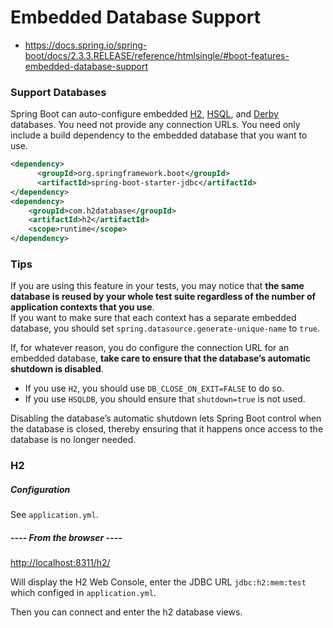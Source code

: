# Embedded Database Support
-  https://docs.spring.io/spring-boot/docs/2.3.3.RELEASE/reference/htmlsingle/#boot-features-embedded-database-support

### Support Databases
Spring Boot can auto-configure embedded [H2](https://www.h2database.com/), [HSQL](http://hsqldb.org/), and [Derby](https://db.apache.org/derby/) databases. You need not provide any connection URLs. You need only include a build dependency to the embedded database that you want to use.

```xml
<dependency>
      <groupId>org.springframework.boot</groupId>
      <artifactId>spring-boot-starter-jdbc</artifactId>
</dependency>
<dependency>
    <groupId>com.h2database</groupId>
    <artifactId>h2</artifactId>
	<scope>runtime</scope>
</dependency>
```

### Tips
If you are using this feature in your tests, you may notice that **the same database is reused by your whole test suite regardless of the number of application contexts that you use**.    
If you want to make sure that each context has a separate embedded database, you should set `spring.datasource.generate-unique-name` to `true`.

If, for whatever reason, you do configure the connection URL for an embedded database, **take care to ensure that the database’s automatic shutdown is disabled**.   

- If you use `H2`, you should use `DB_CLOSE_ON_EXIT=FALSE` to do so.   
- If you use `HSQLDB`, you should ensure that `shutdown=true` is not used.    

Disabling the database’s automatic shutdown lets Spring Boot control when the database is closed, thereby ensuring that it happens once access to the database is no longer needed.

### H2
##### Configuration
See `application.yml`.

##### ---- From the browser ----

<http://localhost:8311/h2/>

Will display the H2 Web Console, enter the JDBC URL `jdbc:h2:mem:test` which configed in `application.yml`.

Then you can connect and enter the h2 database views.
